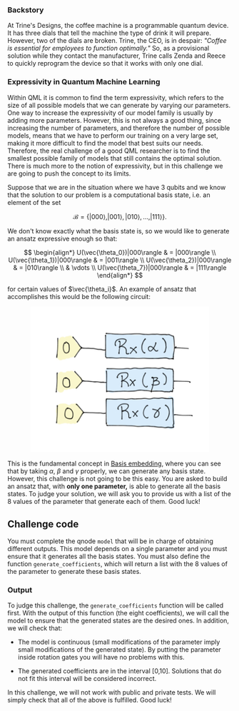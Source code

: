 ### Backstory

At Trine's Designs, the coffee machine is a programmable quantum device. It has three dials that tell the machine the type of drink it will prepare. However, two of the dials are broken. Trine, the CEO, is in despair: *"Coffee is essential for employees to function optimally."* So, as a provisional solution while they contact the manufacturer, Trine calls Zenda and Reece to quickly reprogram the device so that it works with only one dial. 

### Expressivity in Quantum Machine Learning

Within QML it is common to find the term expressivity, which refers to the size of all possible models that we can generate by varying our parameters. One way to increase the expressivity of our model family is usually by adding more parameters. However, this is not always a good thing, since increasing the number of parameters, and therefore the number of possible models, means that we have to perform our training on a very large set, making it more difficult to find the model that best suits our needs. Therefore, the real challenge of a good QML researcher is to find the smallest possible family of models that still contains the optimal solution. There is much more to the notion of expressivity, but in this challenge we are going to push the concept to its limits.

Suppose that we are in the situation where we have 3 qubits and we know that the solution to our problem is a  computational basis state, i.e. an element of the set 

$$
\mathcal{B}=\left\lbrace |000\rangle, |001\rangle, |010\rangle,\dots, |111\rangle\right\rbrace.
$$

We don't know exactly what the basis state is, so we would like to generate an ansatz expressive enough so that:

$$
\begin{align*}
U(\vec{\theta_0})|000\rangle & = |000\rangle \\
U(\vec{\theta_1})|000\rangle & = |001\rangle \\
U(\vec{\theta_2})|000\rangle & = |010\rangle \\
& \vdots \\
U(\vec{\theta_7})|000\rangle & = |111\rangle
\end{align*}
$$

for certain values of $\vec{\theta_i}$. An example of ansatz that accomplishes this would be the following circuit:

<p align="center">
<img src="./images/example_sol.jpeg" alt="drawing" width="400"/>
</p>

This is the fundamental concept in [Basis embedding](https://pennylane.ai/blog/2022/08/how-to-embed-data-into-a-quantum-state/), where you can see that by taking $\alpha$, $\beta$ and $\gamma$ properly, we can generate any basis state. However, this challenge is not going to be this easy. You are asked to build an ansatz that, with **only one parameter,** is able to generate all the basis states. To judge your solution, we will ask you to provide us with a list of the 8 values of the parameter that generate each of them. Good luck!

## Challenge code

You must complete the qnode `model` that will be in charge of obtaining different outputs. This model depends on a single parameter and you must ensure that it generates all the basis states.
You must also define the function `generate_coefficients`, which will return a list with the 8 values of the parameter to generate these basis states.

### Output

To judge this challenge, the `generate_coefficients` function will be called first. With the output of this function (the eight coefficients), we will call the model to ensure that the generated states are the desired ones. In addition, we will check that:
- The model is continuous (small modifications of the parameter imply small modifications of the generated state). By putting the parameter inside rotation gates you will have no problems with this. 


- The generated coefficients are in the interval [0,10]. Solutions that do not fit this interval will be considered incorrect.

In this challenge, we will not work with public and private tests. We will simply check that all of the above is fulfilled. Good luck!
